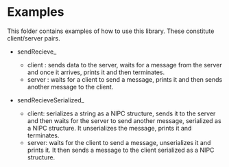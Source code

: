 Examples
========

This folder contains examples of how to use this library. These constitute client/server pairs. 

- sendRecieve_
    + client : sends data to the server, waits for a message from the server and once it arrives, prints it and then terminates.
    + server : waits for a client to send a message, prints it and then sends another message to the client. 

- sendRecieveSerialized_
    + client: serializes a string as a NIPC structure, sends it to the server and then waits for the server to send another message, serialized as a NIPC structure. It unserializes the message, prints it and terminates. 
    + server: waits for the client to send a message, unserializes it and prints it. It then sends a message to the client serialized as a NIPC structure.    
 
